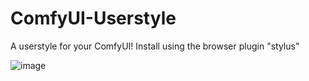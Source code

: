 # ComfyUI-Userstyle
A userstyle for your ComfyUI! Install using the browser plugin "stylus"

![image](https://github.com/SampleTexting/ComfyUI-Userstyle/assets/155495184/87cc75c2-d3e0-4ca0-be2d-6d180c112990)
